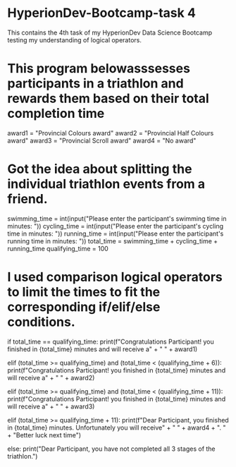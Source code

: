 # HyperionDev-Bootcamp-task 4
This contains the 4th task of my HyperionDev Data Science Bootcamp testing my understanding of logical operators.

# This program belowasssesses participants in a triathlon and rewards them based on their total completion time
award1 = "Provincial Colours award"
award2 = "Provincial Half Colours award"
award3 = "Provincial Scroll award"
award4 = "No award"

# Got the idea about splitting the individual triathlon events from a friend.
swimming_time = int(input("Please enter the participant's swimming time in minutes: "))
cycling_time = int(input("Please enter the participant's cycling time in minutes: "))
running_time = int(input("Please enter the participant's running time in minutes: "))
total_time = swimming_time + cycling_time + running_time
qualifying_time = 100

# I used comparison logical operators to limit the times to fit the corresponding if/elif/else conditions.
if total_time == qualifying_time:
    print(f"Congratulations Participant! you finished in {total_time} minutes and will receive a" + " " + award1)
    
elif (total_time >= qualifying_time) and (total_time < (qualifying_time + 6)):
    print(f"Congratulations Participant! you finished in {total_time} minutes and will receive a" + " " + award2)

elif (total_time >= qualifying_time) and (total_time < (qualifying_time + 11)):
    print(f"Congratulations Participant! you finished in {total_time} minutes and will receive a" + " " + award3)

elif (total_time >= qualifying_time + 11):
    print(f"Dear Participant, you finished in {total_time} minutes. Unfortunately you will receive" 
          + " " + award4 + ". " + "Better luck next time")
    
else:
    print("Dear Participant, you have not completed all 3 stages of the triathlon.")
